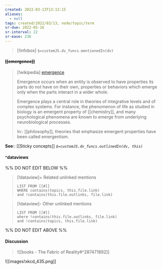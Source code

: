 ```yaml
---
created: 2022-03-13T13:13:15 
aliases:
  - null
tags: created/2022/03/13, node/topic/term
sr-due: 2022-05-16
sr-interval: 22
sr-ease: 236
---
```

> [!infobox]
`$=customJS.dv_funcs.mentionedIn(dv)`

#### <s class="topic-title">[[emergence]]</s>
 
> [!wikipedia] [emergence](https://en.wikipedia.org/wiki/Emergence)
> 
> Emergence occurs when an entity is observed to have properties its parts do not have on their own, properties or behaviors which emerge only when the parts interact in a wider whole.
> 
> Emergence plays a central role in theories of integrative levels and of complex systems. For instance, the phenomenon of life as studied in biology is an emergent property of [[chemistry]], and many psychological phenomena are known to emerge from underlying neurobiological processes.
> 
> In:: [[philosophy]],
> theories that emphasize emergent properties have been called emergentism.
>

**See**:: [[Sticky concepts]]
*`$=customJS.dv_funcs.outlinedIn(dv, this)`*

#### ^dataviews

%% DO NOT EDIT BELOW %%
> [!dataview]+ Related unlinked mentions
> ```dataview
> LIST FROM [[#]]
> WHERE contains(topics, this.file.link)
> and !contains(this.file.outlinks, file.link)
> ```
 
> [!dataview]- Other unlinked mentions
> ```dataview
> LIST FROM [[#]]
> where !contains(this.file.outlinks, file.link)
> and !contains(topics, this.file.link)
> ```

%% DO NOT EDIT ABOVE %%

#### Discussion

 
> ![[books - The Fabric of Reality#^287471892]]

 ![[images!xkcd_435.png]]

